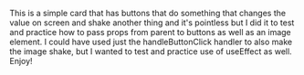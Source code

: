 This is a simple card that has buttons that do something that changes the value on screen and shake another thing and it's pointless but I did it to test and practice how to pass props from parent to buttons as well as an image element. I could have used just the handleButtonClick handler to also make the image shake, but I wanted to test and practice use of useEffect as well. Enjoy!